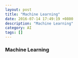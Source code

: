 ```yaml
---
layout: post
title: "Machine Learning"
date: 2016-07-14 17:49:19 +0800
description: "Machine Learning"
category: AI
tags: []
---
```


### Machine Learning ###
